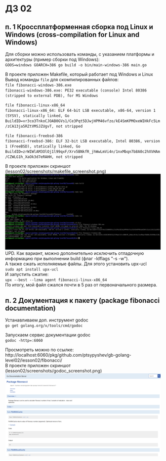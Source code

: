 # ДЗ 02
## п. 1 Кроссплатформенная сборка под Linux и Windows (cross-compilation for Linux and Windows)
Для сборки можно использовать команды, с указанием платформы и архитектуры (пример сборки под Windows):  
`GOOS=windows GOARCH=386 go build -o bin/main-windows-386 main.go`  

В проекте приложен Makefile, который работает под Windows и Linux  
Вывод команды `file` для скомпилированных файлов:  
`file fibonacci-windows-386.exe`  
`fibonacci-windows-386.exe: PE32 executable (console) Intel 80386 (stripped to external PDB), for MS Windows`  

`file fibonacci-linux-x86_64`  
`fibonacci-linux-x86_64: ELF 64-bit LSB executable, x86-64, version 1 (SYSV), statically linked, Go BuildID=vr3co3TnkoCJOAB0GVs1/Ce3Pqt5DJwjHPM46vfzo/kE4SmKPMOxeWIHkFc5Lm/zCA13ja5RZtVMSJZUgvT, not stripped`  

`file fibonacci-freebsd-386`  
`fibonacci-freebsd-386: ELF 32-bit LSB executable, Intel 80386, version 1 (FreeBSD), statically linked, Go BuildID=zrWIWlAM3OlOj1l99qxF/Xrv5BNkfR_jhWwLmVi4n/1nxMbqn7b8A0c2hXVHAm/CZWLG1h_XaOk3d7eRAHH, not stripped`     

В проекте приложен скриншот (lesson02/screenshots/makefile_screenshot.png)
![makefile_screenshot.png](./screenshots/makefile_screenshot.png)
UPD. Как вариант, можно дополнительно исключить отладочную информацию при выполнении build (флаг -ldflags "-s -w").  
А также сжать исполняемые файлы. Для этого установить upx-ucl  
`sudo apt install upx-ucl`  
И запустить сжатие:  
`upx --best --lzma agent fibonacci-linux-x86_64`  
По итогу, мой файл сжался почти в 5 раз от первоначального размера.

## п. 2 Документация к пакету (package fibonacci documentation)
Устанавливаем доп. инструмент godoc  
`go get golang.org/x/tools/cmd/godoc`  

Запускаем сервис документации godoc  
`godoc -http=:6060`  

Просмотреть можно по ссылке:  
http://localhost:6060/pkg/github.com/ptsypyshev/gb-golang-level02/lesson02/fibonacci/  
В проекте приложен скриншот (lesson02/screenshots/godoc_screenshot.png)
![godoc_screenshot.png](./screenshots/godoc_screenshot.png)